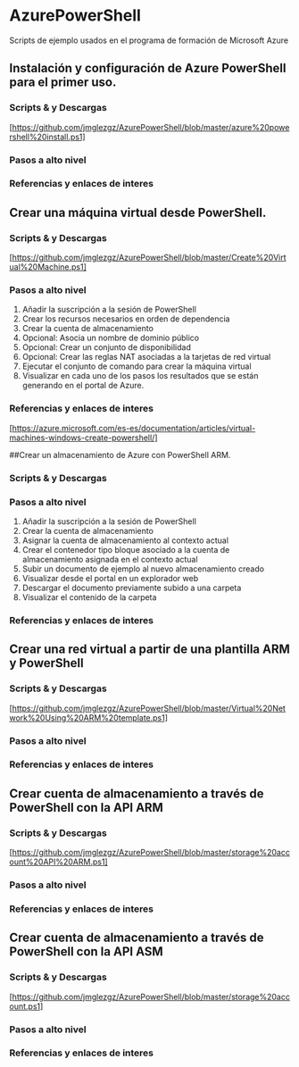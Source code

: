 # AzurePowerShell
Scripts de ejemplo usados en el programa de formación de Microsoft Azure

## Instalación y configuración de Azure PowerShell para el primer uso.
### Scripts & y Descargas
[https://github.com/jmglezgz/AzurePowerShell/blob/master/azure%20powershell%20install.ps1]
### Pasos a alto nivel
### Referencias y enlaces de interes


## Crear una máquina virtual desde PowerShell.
### Scripts & y Descargas
[https://github.com/jmglezgz/AzurePowerShell/blob/master/Create%20Virtual%20Machine.ps1]
### Pasos a alto nivel
1. Añadir la suscripción a la sesión de PowerShell
2. Crear los recursos necesarios en orden de dependencia
3. Crear la cuenta de almacenamiento
4. Opcional: Asocia un nombre de dominio público
5. Opcional: Crear un conjunto de disponibilidad
6. Opcional: Crear las reglas NAT asociadas a la tarjetas de red virtual
7. Ejecutar el conjunto de comando para crear la máquina virtual
8. Visualizar en cada uno de los pasos los resultados que se están generando en el portal de Azure.
### Referencias y enlaces de interes
[https://azure.microsoft.com/es-es/documentation/articles/virtual-machines-windows-create-powershell/]

##Crear un almacenamiento de Azure con PowerShell ARM.
### Scripts & y Descargas

### Pasos a alto nivel
1. Añadir la suscripción a la sesión de PowerShell
2. Crear la cuenta de almacenamiento
3. Asignar la cuenta de almacenamiento al contexto actual
4. Crear el contenedor tipo bloque asociado a la cuenta de almacenamiento asignada en el contexto actual
4. Subir un documento de ejemplo al nuevo almacenamiento creado
5. Visualizar desde el portal en un explorador web
6. Descargar el documento previamente subido a una carpeta
7. Visualizar el contenido de la carpeta
### Referencias y enlaces de interes

## Crear una red virtual a partir de una plantilla ARM y PowerShell
### Scripts & y Descargas
[https://github.com/jmglezgz/AzurePowerShell/blob/master/Virtual%20Network%20Using%20ARM%20template.ps1]
### Pasos a alto nivel
### Referencias y enlaces de interes

## Crear cuenta de almacenamiento a través de PowerShell con la API ARM
### Scripts & y Descargas
[https://github.com/jmglezgz/AzurePowerShell/blob/master/storage%20account%20API%20ARM.ps1]
### Pasos a alto nivel
### Referencias y enlaces de interes

## Crear cuenta de almacenamiento a través de PowerShell con la API ASM
### Scripts & y Descargas
[https://github.com/jmglezgz/AzurePowerShell/blob/master/storage%20account.ps1]
### Pasos a alto nivel
### Referencias y enlaces de interes

